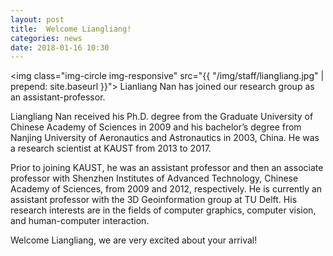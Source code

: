 ```yaml
---
layout: post
title:  Welcome Liangliang!
categories: news
date: 2018-01-16 10:30
---
```


<img class="img-circle img-responsive" src="{{ "/img/staff/liangliang.jpg" | prepend: site.baseurl }}">
Lianliang Nan has joined our research group as an assistant-professor.

Liangliang Nan received his Ph.D. degree from the Graduate University of Chinese Academy of Sciences in 2009 and his bachelor’s degree from Nanjing University of Aeronautics and Astronautics in 2003, China. He was a research scientist at KAUST from 2013 to 2017.

Prior to joining KAUST, he was an assistant professor and then an associate professor with Shenzhen Institutes of Advanced Technology, Chinese Academy of Sciences, from 2009 and 2012, respectively. He is currently an assistant professor with the 3D Geoinformation group at TU Delft. His research interests are in the fields of computer graphics, computer vision, and human-computer interaction.

Welcome Liangliang, we are very excited about your arrival!

